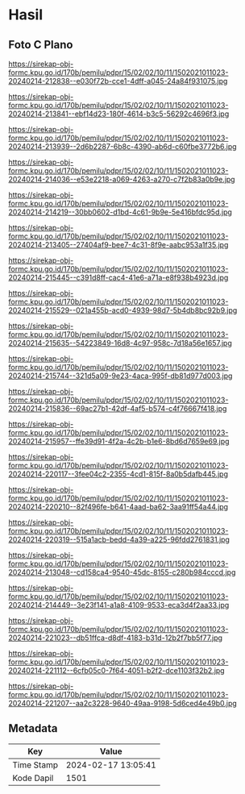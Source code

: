 # Hasil

## Foto C Plano

https://sirekap-obj-formc.kpu.go.id/170b/pemilu/pdpr/15/02/02/10/11/1502021011023-20240214-212838--e030f72b-cce1-4dff-a045-24a84f931075.jpg

https://sirekap-obj-formc.kpu.go.id/170b/pemilu/pdpr/15/02/02/10/11/1502021011023-20240214-213841--ebf14d23-180f-4614-b3c5-56292c4696f3.jpg

https://sirekap-obj-formc.kpu.go.id/170b/pemilu/pdpr/15/02/02/10/11/1502021011023-20240214-213939--2d6b2287-6b8c-4390-ab6d-c60fbe3772b6.jpg

https://sirekap-obj-formc.kpu.go.id/170b/pemilu/pdpr/15/02/02/10/11/1502021011023-20240214-214036--e53e2218-a069-4263-a270-c7f2b83a0b9e.jpg

https://sirekap-obj-formc.kpu.go.id/170b/pemilu/pdpr/15/02/02/10/11/1502021011023-20240214-214219--30bb0602-d1bd-4c61-9b9e-5e416bfdc95d.jpg

https://sirekap-obj-formc.kpu.go.id/170b/pemilu/pdpr/15/02/02/10/11/1502021011023-20240214-213405--27404af9-bee7-4c31-8f9e-aabc953a1f35.jpg

https://sirekap-obj-formc.kpu.go.id/170b/pemilu/pdpr/15/02/02/10/11/1502021011023-20240214-215445--c391d8ff-cac4-41e6-a71a-e8f938b4923d.jpg

https://sirekap-obj-formc.kpu.go.id/170b/pemilu/pdpr/15/02/02/10/11/1502021011023-20240214-215529--021a455b-acd0-4939-98d7-5b4db8bc92b9.jpg

https://sirekap-obj-formc.kpu.go.id/170b/pemilu/pdpr/15/02/02/10/11/1502021011023-20240214-215635--54223849-16d8-4c97-958c-7d18a56e1657.jpg

https://sirekap-obj-formc.kpu.go.id/170b/pemilu/pdpr/15/02/02/10/11/1502021011023-20240214-215744--321d5a09-9e23-4aca-995f-db81d977d003.jpg

https://sirekap-obj-formc.kpu.go.id/170b/pemilu/pdpr/15/02/02/10/11/1502021011023-20240214-215836--69ac27b1-42df-4af5-b574-c4f76667f418.jpg

https://sirekap-obj-formc.kpu.go.id/170b/pemilu/pdpr/15/02/02/10/11/1502021011023-20240214-215957--ffe39d91-4f2a-4c2b-b1e6-8bd6d7659e69.jpg

https://sirekap-obj-formc.kpu.go.id/170b/pemilu/pdpr/15/02/02/10/11/1502021011023-20240214-220117--3fee04c2-2355-4cd1-815f-8a0b5dafb445.jpg

https://sirekap-obj-formc.kpu.go.id/170b/pemilu/pdpr/15/02/02/10/11/1502021011023-20240214-220210--82f496fe-b641-4aad-ba62-3aa91ff54a44.jpg

https://sirekap-obj-formc.kpu.go.id/170b/pemilu/pdpr/15/02/02/10/11/1502021011023-20240214-220319--515a1acb-bedd-4a39-a225-96fdd2761831.jpg

https://sirekap-obj-formc.kpu.go.id/170b/pemilu/pdpr/15/02/02/10/11/1502021011023-20240214-213048--cd158ca4-9540-45dc-8155-c280b984cccd.jpg

https://sirekap-obj-formc.kpu.go.id/170b/pemilu/pdpr/15/02/02/10/11/1502021011023-20240214-214449--3e23f141-a1a8-4109-9533-eca3d4f2aa33.jpg

https://sirekap-obj-formc.kpu.go.id/170b/pemilu/pdpr/15/02/02/10/11/1502021011023-20240214-221023--db51ffca-d8df-4183-b31d-12b2f7bb5f77.jpg

https://sirekap-obj-formc.kpu.go.id/170b/pemilu/pdpr/15/02/02/10/11/1502021011023-20240214-221112--6cfb05c0-7f64-4051-b2f2-dce1103f32b2.jpg

https://sirekap-obj-formc.kpu.go.id/170b/pemilu/pdpr/15/02/02/10/11/1502021011023-20240214-221207--aa2c3228-9640-49aa-9198-5d6ced4e49b0.jpg


## Metadata

| Key        | Value               |
| ---------- | ------------------- |
| Time Stamp | 2024-02-17 13:05:41 |
| Kode Dapil | 1501                |



